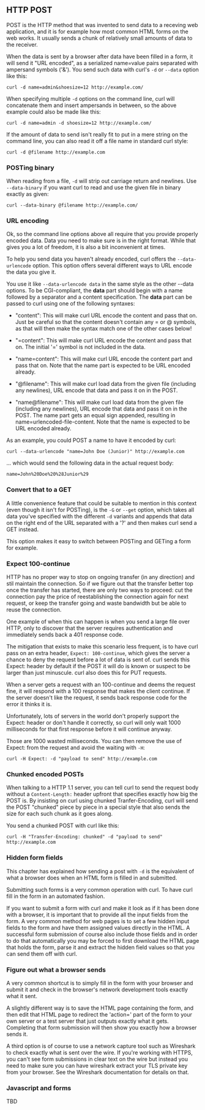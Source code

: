 ## HTTP POST

POST is the HTTP method that was invented to send data to a receving web
application, and it is for example how most common HTML forms on the web
works. It usually sends a chunk of relatively small amounts of data to the
receiver.

When the data is sent by a browser after data have been filled in a form, it
will send it "URL encoded", as a serialized name=value pairs separated with
ampersand symbols ('&'). You send such data with curl's `-d` or `--data`
option like this:

    curl -d name=admin&shoesize=12 http://example.com/

When specifying multiple `-d` options on the command line, curl will
concatenate them and insert ampersands in between, so the above example could
also be made like this:

    curl -d name=admin -d shoesize=12 http://example.com/

If the amount of data to send isn't really fit to put in a mere string on the
command line, you can also read it off a file name in standard curl style:

    curl -d @filename http://example.com

### POSTing binary

When reading from a file, `-d` will strip out carriage return and
newlines. Use `--data-binary` if you want curl to read and use the given file
in binary exactly as given:

    curl --data-binary @filename http://example.com/

### URL encoding

Ok, so the command line options above all require that you provide properly
encoded data. Data you need to make sure is in the right format. While that
gives you a lot of freedom, it is also a bit inconvenient at times.

To help you send data you haven't already encoded, curl offers the
`--data-urlencode` option. This option offers several different ways to URL
encode the data you give it.

You use it like `--data-urlencode data` in the same style as the other --data
options. To be CGI-compliant, the **data** part should begin with a name
followed by a separator and a content specification. The **data** part can be
passed to curl using one of the following syntaxes:

 - "content": This will make curl URL encode the content and pass that
   on. Just be careful so that the content doesn't contain any = or @ symbols,
   as that will then make the syntax match one of the other cases below!

 - "=content": This will make curl URL encode the content and pass that
   on. The initial '=' symbol is not included in the data.

 - "name=content": This will make curl URL encode the content part and pass
   that on. Note that the name part is expected to be URL encoded already.

 - "@filename": This will make curl load data from the given file (including
   any newlines), URL encode that data and pass it on in the POST.

 - "name@filename": This will make curl load data from the given file
   (including any newlines), URL encode that data and pass it on in the POST.
   The name part gets an equal sign appended, resulting in
   name=urlencoded-file-content. Note that the name is expected to be URL
   encoded already.

As an example, you could POST a name to have it encoded by curl:

    curl --data-urlencode "name=John Doe (Junior)" http://example.com

... which would send the following data in the actual request body:

    name=John%20Doe%20%28Junior%29

### Convert that to a GET

A little convenience feature that could be suitable to mention in this context
(even though it isn't for POSTing), is the `-G` or `--get` option, which takes
all data you've specified with the different `-d` variants and appends that
data on the right end of the URL separated with a '?' and then makes curl send
a GET instead.

This option makes it easy to switch between POSTing and GETing a form for
example.

### Expect 100-continue

HTTP has no proper way to stop on ongoing transfer (in any direction) and stil
maintain the connection. So if we figure out that the transfer better top once
the transfer has started, there are only two ways to proceed: cut the
connection pay the price of reestablishing the connection again for next
request, or keep the transfer going and waste bandwidth but be able to reuse
the connection.

One example of when this can happen is when you send a large file over HTTP,
only to discover that the server requires authentication and immediately sends
back a 401 response code.

The mitigation that exists to make this scenario less frequent, is to have
curl pass on an extra header, `Expect: 100-continue`, which gives the server a
chance to deny the request before a lot of data is sent of. curl sends this
Expect: header by default if the POST it will do is known or suspect to be
larger than just minuscule. curl also does this for PUT requests.

When a server gets a request with an 100-continue and deems the request fine,
it will respond with a 100 response that makes the client continue. If the
server doesn't like the request, it sends back response code for the error it
thinks it is.

Unfortunately, lots of servers in the world don't properly support the Expect:
header or don't handle it correctly, so curl will only wait 1000 milliseconds
for that first response before it will continue anyway.

Those are 1000 wasted milliseconds. You can then remove the use of Expect:
from the request and avoid the waiting with `-H`:

    curl -H Expect: -d "payload to send" http://example.com

### Chunked encoded POSTs

When talking to a HTTP 1.1 server, you can tell curl to send the request body
without a `Content-Length:` header upfront that specifies exactly how big the
POST is. By insisting on curl using chunked Tranfer-Encoding, curl will send
the POST "chunked" piece by piece in a special style that also sends the size
for each such chunk as it goes along.

You send a chunked POST with curl like this:

    curl -H "Transfer-Encoding: chunked" -d "payload to send" http://example.com

### Hidden form fields

This chapter has explained how sending a post with `-d` is the equivalent of
what a browser does when an HTML form is filled in and submitted.

Submitting such forms is a very common operation with curl. To have curl fill
in the form in an automated fashion.

If you want to submit a form with curl and make it look as if it has been done
with a browser, it is important that to provide all the input fields from the
form. A very common method for web pages is to set a few hidden input fields
to the form and have them assigned values directly in the HTML. A successful
form submission of course also include those fields and in order to do that
automatically you may be forced to first download the HTML page that holds the
form, parse it and extract the hidden field values so that you can send them
off with curl.

### Figure out what a browser sends

A very common shortcut is to simply fill in the form with your browser and
submit it and check in the browser's network development tools exactly what it
sent.

A slightly different way is to save the HTML page containing the form, and
then edit that HTML page to redirect the 'action=' part of the form to your
own server or a test server that just outputs exactly what it gets. Completing
that form submission will then show you exactly how a browser sends it.

A third option is of course to use a network capture tool such as Wireshark to
check exactly what is sent over the wire. If you're working with HTTPS, you
can't see form submissions in clear text on the wire but instead you need to
make sure you can have wireshark extract your TLS private key from your
browser. See the Wireshark documentation for details on that.

### Javascript and forms

TBD
